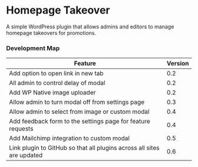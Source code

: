 # Homepage Takeover

A simple WordPress plugin that allows admins and editors to manage homepage takeovers for promotions.

### Development Map

| Feature                             | Version |
|-------------------------------------|---------|
| Add option to open link in new tab  | 0.2     |
| All admin to control delay of modal | 0.2     |
| Add WP Native image uploader        | 0.2     |
| Allow admin to turn modal off from settings page | 0.3 |
| Allow admin to select from image or custom modal | 0.4 |
| Add feedback form to the settings page for feature requests | 0.4 |
| Add Mailchimp integration to custom modal | 0.5 |
| Link plugin to GitHub so that all plugins across all sites are updated | 0.6 |
